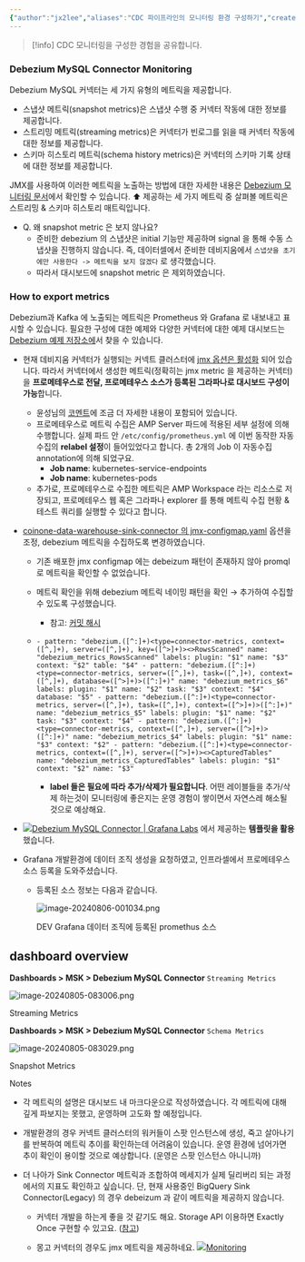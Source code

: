 ```yaml
---
{"author":"jx2lee","aliases":"CDC 파이프라인의 모니터링 환경 구성하기","created":"2024-09-02T20:58:04.000+09:00","last-updated":"2024-09-14 01:45","tags":["debezium","kafka","monitroing"],"dg-publish":true,"dg-home-link":true,"dg-show-local-graph":true,"dg-show-backlinks":true,"dg-show-toc":false,"dg-show-inline-title":false,"dg-show-file-tree":false,"dg-enable-search":true,"dg-link-preview":true,"dg-show-tags":false,"dg-pass-frontmatter":false,"permalink":"/data/debezium/__/monitoring/","dgHomeLink":true,"dgShowBacklinks":true,"dgShowLocalGraph":true,"dgEnableSearch":true,"dgLinkPreview":true,"dgPassFrontmatter":true,"noteIcon":""}
---
```



> [!info] CDC 모니터링을 구성한 경험을 공유합니다.


### Debezium MySQL Connector Monitoring

Debezium MySQL 커넥터는 세 가지 유형의 메트릭을 제공합니다.

-   스냅샷 메트릭(snapshot metrics)은 스냅샷 수행 중 커넥터 작동에 대한 정보를 제공합니다.    
-   스트리밍 메트릭(streaming metrics)은 커넥터가 빈로그를 읽을 때 커넥터 작동에 대한 정보를 제공합니다.    
-   스키마 히스토리 메트릭(schema history metrics)은 커넥터의 스키마 기록 상태에 대한 정보를 제공합니다.
    

JMX를 사용하여 이러한 메트릭을 노출하는 방법에 대한 자세한 내용은 [Debezium 모니터링 문서](https://debezium.io/documentation/reference/2.4/connectors/mysql.html#mysql-monitoring "https://debezium.io/documentation/reference/2.4/connectors/mysql.html#mysql-monitoring")에서 확인할 수 있습니다. ⬆️ 제공하는 세 가지 메트릭 중 살펴볼 메트릭은 스트리밍 & 스키마 히스토리 매트릭입니다.
-   Q. 왜 snapshot metric 은 보지 않나요?
    -   준비한 debezium 의 스냅샷은 initial 기능만 제공하며 signal 을 통해 수동 스냅샷을 진행하지 않습니다. 즉, 데이터셀에서 준비한 데비지움에서 `스냅샷을 초기에만 사용한다 -> 메트릭을 보지 않겠다` 로 생각했습니다.
    -   따라서 대시보드에 snapshot metric 은 제외하였습니다.


### How to export metrics

Debezium과 Kafka 에 노출되는 메트릭은 Prometheus 와 Grafana 로 내보내고 표시할 수 있습니다. 필요한 구성에 대한 예제와 다양한 커넥터에 대한 예제 대시보드는 [Debezium 예제 저장소에](https://debezium.io/documentation/reference/2.4/operations/monitoring.html#using-prometheus-grafana "https://debezium.io/documentation/reference/2.4/operations/monitoring.html#using-prometheus-grafana")서 찾을 수 있습니다.

-   현재 데비지움 커넥터가 실행되는 커넥트 클러스터에 [jmx 옵션은 활성화](https://github.coinfra.net/coinone/data-helm/blob/master/coinone-data-warehouse-sink-connector/values.yaml#L104 "https://github.coinfra.net/coinone/data-helm/blob/master/coinone-data-warehouse-sink-connector/values.yaml#L104") 되어 있습니다. 따라서 커넥터에서 생성한 메트릭(정확히는 jmx metric 을 제공하는 커넥터)을 **프로메테우스로 전달, 프로메테우스 소스가 등록된 그라파나로 대시보드 구성이 가능**합니다.    
    -   윤성님의 [코멘트](https://coinone-jira.atlassian.net/browse/PLF-8110?focusedCommentId=164015 "https://coinone-jira.atlassian.net/browse/PLF-8110?focusedCommentId=164015")에 조금 더 자세한 내용이 포함되어 있습니다.
    -   프로메테우스로 메트릭 수집은 AMP Server 파드에 적용된 세부 설정에 의해 수행합니다. 실제 파드 안 `/etc/config/prometheus.yml` 에 이번 동작한 자동수집의 **relabel 설정**이 들어있었다고 합니다. 총 2개의 Job 이 자동수집 annotation에 의해 되었구요. 
        -   **Job name**: kubernetes-service-endpoints
        -   **Job name**: kubernetes-pods
    -   추가로, 프로메테우스로 수집한 메트릭은 AMP Workspace 라는 리소스로 저장되고, 프로메테우스 웹 혹은 그라파나 explorer 를 통해 메트릭 수집 현황 & 테스트 쿼리를 실행할 수 있다고 합니다.

-   [coinone-data-warehouse-sink-connector 의 jmx-configmap.yaml](https://github.coinfra.net/coinone/data-helm/blob/master/coinone-data-warehouse-sink-connector/templates/jmx-configmap.yaml "https://github.coinfra.net/coinone/data-helm/blob/master/coinone-data-warehouse-sink-connector/templates/jmx-configmap.yaml") 옵션을 조정, debezium 메트릭을 수집하도록 변경하였습니다.
    
    -   기존 배포한 jmx configmap 에는 debeizum 패턴이 존재하지 않아 promql 로 메트릭을 확인할 수 없었습니다.    
    -   메트릭 확인을 위해 debezium 메트릭 네이밍 패턴을 확인 → 추가하여 수집할 수 있도록 구성했습니다.
        -   참고: [커밋 해시](https://github.coinfra.net/coinone/data-helm/commit/d65b4300fe547cdb780dae867fc9e70edd07de5a "https://github.coinfra.net/coinone/data-helm/commit/d65b4300fe547cdb780dae867fc9e70edd07de5a")
    -   `- pattern: "debezium.([^:]+)<type=connector-metrics, context=([^,]+), server=([^,]+), key=([^>]+)><>RowsScanned" name: "debezium_metrics_RowsScanned" labels: plugin: "$1" name: "$3" context: "$2" table: "$4" - pattern: "debezium.([^:]+)<type=connector-metrics, server=([^,]+), task=([^,]+), context=([^,]+), database=([^>]+)>([^:]+)" name: "debezium_metrics_$6" labels: plugin: "$1" name: "$2" task: "$3" context: "$4" database: "$5" - pattern: "debezium.([^:]+)<type=connector-metrics, server=([^,]+), task=([^,]+), context=([^>]+)>([^:]+)" name: "debezium_metrics_$5" labels: plugin: "$1" name: "$2" task: "$3" context: "$4" - pattern: "debezium.([^:]+)<type=connector-metrics, context=([^,]+), server=([^>]+)>([^:]+)" name: "debezium_metrics_$4" labels: plugin: "$1" name: "$3" context: "$2" - pattern: "debezium.([^:]+)<type=connector-metrics, context=([^,]+), server=([^>]+)><>CapturedTables" name: "debezium_metrics_CapturedTables" labels: plugin: "$1" context: "$2" name: "$3"`
        
        -   **label 들은 필요에 따라 추가/삭제가 필요합니다**. 어떤 레이블들을 추가/삭제 하는것이 모니터링에 좋은지는 운영 경험이 쌓이면서 자연스레 해소될 것으로 예상해요.
            
-   [![](https://grafana.com/static/assets/img/fav32.png)Debezium MySQL Connector | Grafana Labs](https://grafana.com/grafana/dashboards/11523-mysql-connector/) 에서 제공하는 **템플릿을 활용**했습니다.
    
-   Grafana 개발환경에 데이터 조직 생성을 요청하였고, 인프라셀에서 프로메테우스 소스 등록을 도와주셨습니다.
    
    -   등록된 소스 정보는 다음과 같습니다.
        
        ![image-20240806-001034.png](blob:https://coinone-jira.atlassian.net/a1b2967c-3e51-4f56-ad88-e6c46890b9ad#media-blob-url=true&id=236580e7-ec8a-4bba-8744-8c2df93e6024&collection=contentId-759235237&contextId=759235237&mimeType=image%2Fpng&name=image-20240806-001034.png&size=422034&width=1460&height=1275&alt=image-20240806-001034.png)
        
        DEV Grafana 데이터 조직에 등록된 promethus 소스
        

## dashboard overview

**Dashboards > MSK > Debezium MySQL Connector** `Streaming Metrics`

![image-20240805-083006.png](blob:https://coinone-jira.atlassian.net/fdcdbdc8-237c-4724-8afe-92537692354f#media-blob-url=true&id=d22c1d77-cc60-41ce-96aa-19516850d36b&collection=contentId-759235237&contextId=759235237&width=1658&height=1311&alt=image-20240805-083006.png)

Streaming Metrics

**Dashboards > MSK > Debezium MySQL Connector** `Schema Metrics`

![image-20240805-083029.png](blob:https://coinone-jira.atlassian.net/e44accbb-1b99-4d23-b769-4a68a7fb8d87#media-blob-url=true&id=79604ba7-1d37-41de-befe-788b25bb0eb0&collection=contentId-759235237&contextId=759235237&mimeType=image%2Fpng&name=image-20240805-083029.png&size=349914&width=1661&height=641&alt=image-20240805-083029.png)

Snapshot Metrics

Notes

-   각 메트릭의 설명은 대시보드 내 마크다운으로 작성하였습니다. 각 메트릭에 대해 깊게 파보지는 못했고, 운영하며 고도화 할 예정입니다.
    
-   개발환경의 경우 커넥트 클러스터의 워커들이 스팟 인스턴스에 생성, 죽고 살아나기를 반복하여 메트릭 추이를 확인하는데 어려움이 있습니다. 운영 환경에 넘어가면 추이 확인이 용이할 것으로 예상합니다. (운영은 스팟 인스턴스 아니니까)
    
-   더 나아가 Sink Connector 메트릭과 조합하여 메세지가 실제 딜리버리 되는 과정에서의 지표도 확인하고 싶습니다. 단, 현재 사용중인 BigQuery Sink Connector(Legacy) 의 경우 debeizum 과 같이 메트릭을 제공하지 않습니다.
    
    -   커넥터 개발을 하는게 좋을 것 같기도 해요. Storage API 이용하면 Exactly Once 구현할 수 있고요. ([참고](https://docs.confluent.io/cloud/current/connectors/cc-gcp-bigquery-storage-sink.html#features "https://docs.confluent.io/cloud/current/connectors/cc-gcp-bigquery-storage-sink.html#features"))
        
    -   몽고 커넥터의 경우도 jmx 메트릭을 제공하네요. [![](https://www.mongodb.com/ko-kr/docs/assets/favicon.ico)Monitoring](https://www.mongodb.com/ko-kr/docs/kafka-connector/v1.12/monitoring/#monitor-the-connector)
        
